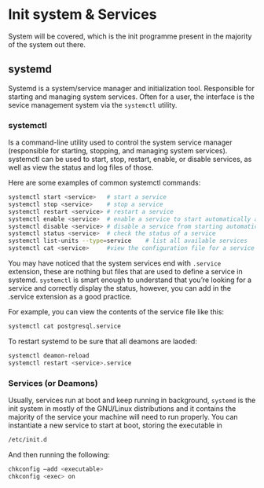 # Init system & Services

System will be covered, which is the init programme present in the majority
of the system out there.

## systemd
Systemd is a system/service manager and initialization tool.
Responsible for starting and managing system services. Often for a user, the interface
is the sevice management system via the ```systemctl``` utility.

### systemctl
Is a command-line utility used to control the system service manager (responsible 
for starting, stopping, and managing system services). systemctl can be used to start, stop, restart,
enable, or disable services, as well as view the status and log files of those.

Here are some examples of common systemctl commands:

```sh
systemctl start <service> 	# start a service
systemctl stop <service> 	# stop a service
systemctl restart <service> # restart a service
systemctl enable <service>  # enable a service to start automatically at boot
systemctl disable <service> # disable a service from starting automatically at boot
systemctl status <service>  # check the status of a service
systemctl list-units --type=service    # list all available services
systemctl cat <service>     #view the configuration file for a service
```

You may have noticed that the system services end with ```.service```
extension, these are nothing but files that are used to define a service
in systemd. ```systemctl``` is smart enough to understand that you’re looking
for a service and correctly display the status, however, you can add in
the .service extension as a good practice.

For example, you can view the contents of the service file like this:
```sh
systemctl cat postgresql.service
```

To restart systemd to be sure that all deamons are laoded:

```sh
systemctl deamon-reload
systemctl restart <service>.service
```

### Services (or Deamons)

Usually, services run at boot and keep running in background,
```systemd``` is the init system in mostly of the GNU/Linux distributions and it
contains the majority of the service your machine will need to run properly.
You can instantiate a new service to start at boot, storing the executable in

```sh
/etc/init.d
```
And then running the following:
```sh
chkconfig –add <executable>
chkconfig <exec> on
```

<!--  Script to show the footer   -->
<html>
<script
    src="https://code.jquery.com/jquery-3.3.1.js"
    integrity="sha256-2Kok7MbOyxpgUVvAk/HJ2jigOSYS2auK4Pfzbm7uH60="
    crossorigin="anonymous">
</script>
<script>
$(function(){
  $("#footer").load("../footers/footer.html");
});
</script>
<body>
<div id="footer"></div>
</body>
</html>
